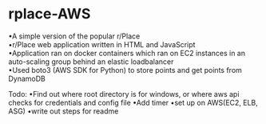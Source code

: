 # rplace-AWS
•A simple version of the popular r/Place<br>
•r/Place web application written in HTML and JavaScript<br>
•Application ran on docker containers which ran on EC2 instances in an auto-scaling group behind an elastic loadbalancer<br>
•Used boto3 (AWS SDK for Python) to store points and get points from DynamoDB<br>

Todo: 
•Find out where root directory is for windows, or where aws api checks for credentials and config file
•Add timer
•set up on AWS(EC2, ELB, ASG)
•write out steps for readme

